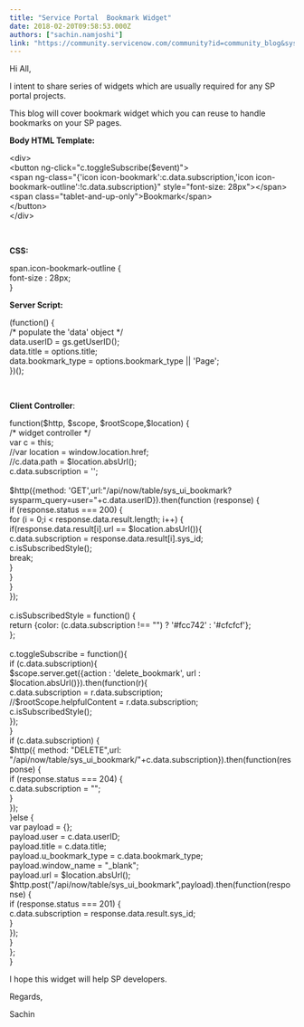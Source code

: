 ```yaml
---
title: "Service Portal  Bookmark Widget"
date: 2018-02-20T09:58:53.000Z
authors: ["sachin.namjoshi"]
link: "https://community.servicenow.com/community?id=community_blog&sys_id=5d6f964bdbd4d3445322f4621f961917"
---
```

<p>Hi All,</p>
<p>I intent to share series of widgets which are usually required for any SP portal projects.</p>
<p>This blog will cover bookmark widget which you can reuse to handle bookmarks on your SP pages.</p>
<p><strong>Body HTML Template:</strong></p>
<p>&lt;div&gt;<br /> &lt;button ng-click&#61;&#34;c.toggleSubscribe($event)&#34;&gt;<br /> &lt;span ng-class&#61;&#34;{&#39;icon icon-bookmark&#39;:c.data.subscription,&#39;icon icon-bookmark-outline&#39;:!c.data.subscription}&#34; style&#61;&#34;font-size: 28px&#34;&gt;&lt;/span&gt;<br /> &lt;span class&#61;&#34;tablet-and-up-only&#34;&gt;Bookmark&lt;/span&gt;<br /> &lt;/button&gt;<br />&lt;/div&gt;</p>
<p> </p>
<p><strong>CSS:</strong></p>
<p>span.icon-bookmark-outline {<br /> font-size : 28px;<br />}</p>
<p><strong>Server Script:</strong></p>
<p>(function() {<br /> /* populate the &#39;data&#39; object */<br /> data.userID &#61; gs.getUserID();<br /> data.title &#61; options.title;<br /> data.bookmark_type &#61; options.bookmark_type || &#39;Page&#39;;<br />})();</p>
<p> </p>
<p><strong>Client Controller</strong>:</p>
<p>function($http, $scope, $rootScope,$location) {<br /> /* widget controller */<br /> var c &#61; this;<br /> //var location &#61; window.location.href;<br /> //c.data.path &#61; $location.absUrl();<br /> c.data.subscription &#61; &#39;&#39;;<br /> <br /> $http({method: &#39;GET&#39;,url:&#34;/api/now/table/sys_ui_bookmark?sysparm_query&#61;user&#61;&#34;&#43;c.data.userID}).then(function (response) {<br /> if (response.status &#61;&#61;&#61; 200) {<br /> for (i &#61; 0;i &lt; response.data.result.length; i&#43;&#43;) {<br /> if(response.data.result[i].url &#61;&#61; $location.absUrl()){<br /> c.data.subscription &#61; response.data.result[i].sys_id;<br /> c.isSubscribedStyle();<br /> break;<br /> }<br /> }<br /> }<br /> });<br /> <br /> c.isSubscribedStyle &#61; function() {<br /> return {color: (c.data.subscription !&#61;&#61; &#34;&#34;) ? &#39;#fcc742&#39; : &#39;#cfcfcf&#39;};<br /> };<br /> <br /> c.toggleSubscribe &#61; function(){<br /> if (c.data.subscription){<br /> $scope.server.get({action : &#39;delete_bookmark&#39;, url : $location.absUrl()}).then(function(r){<br /> c.data.subscription &#61; r.data.subscription;<br /> //$rootScope.helpfulContent &#61; r.data.subscription;<br /> c.isSubscribedStyle();<br /> });<br /> }<br /> if (c.data.subscription) {<br /> $http({ method: &#34;DELETE&#34;,url: &#34;/api/now/table/sys_ui_bookmark/&#34;&#43;c.data.subscription}).then(function(response) {<br /> if (response.status &#61;&#61;&#61; 204) {<br /> c.data.subscription &#61; &#34;&#34;;<br /> }<br /> });<br /> }else {<br /> var payload &#61; {};<br /> payload.user &#61; c.data.userID;<br /> payload.title &#61; c.data.title;<br /> payload.u_bookmark_type &#61; c.data.bookmark_type;<br /> payload.window_name &#61; &#34;_blank&#34;;<br /> payload.url &#61; $location.absUrl();<br /> $http.post(&#34;/api/now/table/sys_ui_bookmark&#34;,payload).then(function(response) {<br /> if (response.status &#61;&#61;&#61; 201) {<br /> c.data.subscription &#61; response.data.result.sys_id;<br /> }<br /> });<br /> }<br /> };<br /> }</p>
<p>I hope this widget will help SP developers.</p>
<p>Regards,</p>
<p>Sachin</p>
<p> </p>
<p> </p>
<p> </p>